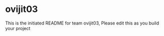 # ovijit03
This is the initiated README for team ovijit03, Please edit this as you build your project
